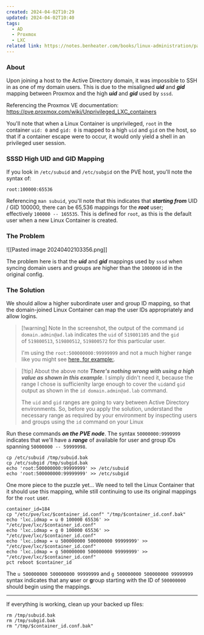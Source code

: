 ```yaml
---
created: 2024-04-02T10:29
updated: 2024-04-02T10:40
tags:
  - AD
  - Proxmox
  - LXC
related link: https://notes.benheater.com/books/linux-administration/page/proxmox-unprivileged-lxc-workaround
---
```

### About

Upon joining a host to the Active Directory domain, it was impossible to SSH in as one of my domain users. This is due to the misaligned **_uid_** and **_gid_** mapping between Proxmox and the high _**uid**_ and **_gid_** used by `sssd`.

Referencing the Proxmox VE documentation: https://pve.proxmox.com/wiki/Unprivileged_LXC_containers

You'll note that when a Linux Container is unprivileged, `root` in the container `uid: 0` and `gid: 0` is mapped to a high `uid` and `gid` on the host, so that if a container escape were to occur, it would only yield a shell in an privileged user session.

### SSSD High UID and GID Mapping

If you look in `/etc/subuid` and `/etc/subgid` on the PVE host, you'll note the syntax of:

```
root:100000:65536
```

Referencing `man subuid`, you'll note that this indicates that _**starting from**_ UID / GID 100000, there can be 65,536 mappings for the _**root**_ user; effectively `100000 -- 165535`. This is defined for `root`, as this is the default user when a new Linux Container is created.

### The Problem

![[Pasted image 20240402103356.png]]

The problem here is that the _**uid**_ and _**gid**_ mappings used by `sssd` when syncing domain users and groups are higher than the `1000000` id in the original config.

### The Solution

We should allow a higher subordinate user and group ID mapping, so that the domain-joined Linux Container can map the user IDs appropriately and allow logins.

> [!warning] Note
>  In the screenshot, the output of the command `id domain.admin@ad.lab` indicates the `uid` of `519801105` and the `gid` of `519800513`, `519800512`, `519800572` for this particular user.  
>   
> I'm using the `root:500000000:99999999` and not a much higher range like you might see [here, for example:](https://www.reddit.com/r/Proxmox/comments/19em9ud/sshd_issues_with_ad_domain_users/).

> [!tip] About the above note
> _**There's nothing wrong with using a high value as shown in this example**_. I simply didn't need it, because the range I chose is sufficienlty large enough to cover the `uid`and `gid` output as shown in the `id domain.admin@ad.lab` command.   
>   
> The `uid` and `gid` ranges are going to vary between Active Directory environments. So, before you apply the solution, understand the necessary range as required by your environment by inspecting users and groups using the `id` command on your Linux

Run these commands **_on the PVE node_**. The syntax `50000000:9999999` indicates that we'll have a _**range**_ of available for user and group IDs spanning `50000000 -- 59999998`.

```shell
cp /etc/subuid /tmp/subuid.bak
cp /etc/subgid /tmp/subgid.bak
echo 'root:500000000:99999999' >> /etc/subuid
echo 'root:500000000:99999999' >> /etc/subgid
```

One more piece to the puzzle yet... We need to tell the Linux Container that it should use this mapping, while still continuing to use its original mappings for the `root` user.

```shell
container_id=184
cp "/etc/pve/lxc/$container_id.conf" "/tmp/$container_id.conf.bak"
echo 'lxc.idmap = u 0 100000 65536' >> "/etc/pve/lxc/$container_id.conf"
echo 'lxc.idmap = g 0 100000 65536' >> "/etc/pve/lxc/$container_id.conf"
echo 'lxc.idmap = u 500000000 500000000 99999999' >> "/etc/pve/lxc/$container_id.conf"
echo 'lxc.idmap = g 500000000 500000000 99999999' >> "/etc/pve/lxc/$container_id.conf"
pct reboot $container_id
```

The `u 500000000 500000000 99999999` and `g 500000000 500000000 99999999` syntax indicates that any **u**ser or **g**roup starting with the ID of `500000000` should begin using the mappings. 

___

If everything is working, clean up your backed up files:

```shell
rm /tmp/subuid.bak
rm /tmp/subgid.bak
rm "/tmp/$container_id.conf.bak"
```